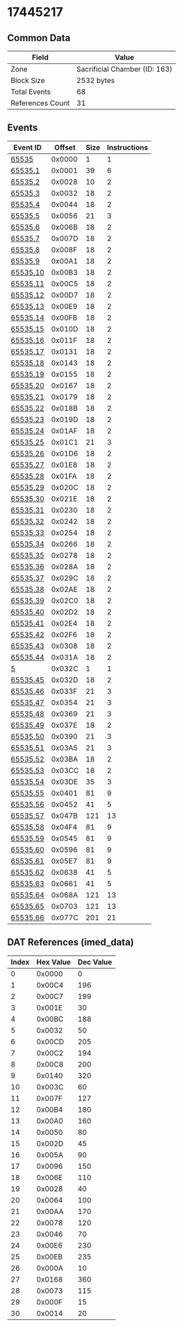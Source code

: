 # 17445217

## Common Data

| Field            | Value                         |
|------------------|-------------------------------|
| Zone             | Sacrificial Chamber (ID: 163) |
| Block Size       | 2532 bytes                    |
| Total Events     | 68                            |
| References Count | 31                            |

## Events

| Event ID                  | Offset   |   Size |   Instructions |
|---------------------------|----------|--------|----------------|
| [65535](./65535.md)       | 0x0000   |      1 |              1 |
| [65535.1](./65535.1.md)   | 0x0001   |     39 |              6 |
| [65535.2](./65535.2.md)   | 0x0028   |     10 |              2 |
| [65535.3](./65535.3.md)   | 0x0032   |     18 |              2 |
| [65535.4](./65535.4.md)   | 0x0044   |     18 |              2 |
| [65535.5](./65535.5.md)   | 0x0056   |     21 |              3 |
| [65535.6](./65535.6.md)   | 0x006B   |     18 |              2 |
| [65535.7](./65535.7.md)   | 0x007D   |     18 |              2 |
| [65535.8](./65535.8.md)   | 0x008F   |     18 |              2 |
| [65535.9](./65535.9.md)   | 0x00A1   |     18 |              2 |
| [65535.10](./65535.10.md) | 0x00B3   |     18 |              2 |
| [65535.11](./65535.11.md) | 0x00C5   |     18 |              2 |
| [65535.12](./65535.12.md) | 0x00D7   |     18 |              2 |
| [65535.13](./65535.13.md) | 0x00E9   |     18 |              2 |
| [65535.14](./65535.14.md) | 0x00FB   |     18 |              2 |
| [65535.15](./65535.15.md) | 0x010D   |     18 |              2 |
| [65535.16](./65535.16.md) | 0x011F   |     18 |              2 |
| [65535.17](./65535.17.md) | 0x0131   |     18 |              2 |
| [65535.18](./65535.18.md) | 0x0143   |     18 |              2 |
| [65535.19](./65535.19.md) | 0x0155   |     18 |              2 |
| [65535.20](./65535.20.md) | 0x0167   |     18 |              2 |
| [65535.21](./65535.21.md) | 0x0179   |     18 |              2 |
| [65535.22](./65535.22.md) | 0x018B   |     18 |              2 |
| [65535.23](./65535.23.md) | 0x019D   |     18 |              2 |
| [65535.24](./65535.24.md) | 0x01AF   |     18 |              2 |
| [65535.25](./65535.25.md) | 0x01C1   |     21 |              3 |
| [65535.26](./65535.26.md) | 0x01D6   |     18 |              2 |
| [65535.27](./65535.27.md) | 0x01E8   |     18 |              2 |
| [65535.28](./65535.28.md) | 0x01FA   |     18 |              2 |
| [65535.29](./65535.29.md) | 0x020C   |     18 |              2 |
| [65535.30](./65535.30.md) | 0x021E   |     18 |              2 |
| [65535.31](./65535.31.md) | 0x0230   |     18 |              2 |
| [65535.32](./65535.32.md) | 0x0242   |     18 |              2 |
| [65535.33](./65535.33.md) | 0x0254   |     18 |              2 |
| [65535.34](./65535.34.md) | 0x0266   |     18 |              2 |
| [65535.35](./65535.35.md) | 0x0278   |     18 |              2 |
| [65535.36](./65535.36.md) | 0x028A   |     18 |              2 |
| [65535.37](./65535.37.md) | 0x029C   |     18 |              2 |
| [65535.38](./65535.38.md) | 0x02AE   |     18 |              2 |
| [65535.39](./65535.39.md) | 0x02C0   |     18 |              2 |
| [65535.40](./65535.40.md) | 0x02D2   |     18 |              2 |
| [65535.41](./65535.41.md) | 0x02E4   |     18 |              2 |
| [65535.42](./65535.42.md) | 0x02F6   |     18 |              2 |
| [65535.43](./65535.43.md) | 0x0308   |     18 |              2 |
| [65535.44](./65535.44.md) | 0x031A   |     18 |              2 |
| [5](./5.md)               | 0x032C   |      1 |              1 |
| [65535.45](./65535.45.md) | 0x032D   |     18 |              2 |
| [65535.46](./65535.46.md) | 0x033F   |     21 |              3 |
| [65535.47](./65535.47.md) | 0x0354   |     21 |              3 |
| [65535.48](./65535.48.md) | 0x0369   |     21 |              3 |
| [65535.49](./65535.49.md) | 0x037E   |     18 |              2 |
| [65535.50](./65535.50.md) | 0x0390   |     21 |              3 |
| [65535.51](./65535.51.md) | 0x03A5   |     21 |              3 |
| [65535.52](./65535.52.md) | 0x03BA   |     18 |              2 |
| [65535.53](./65535.53.md) | 0x03CC   |     18 |              2 |
| [65535.54](./65535.54.md) | 0x03DE   |     35 |              3 |
| [65535.55](./65535.55.md) | 0x0401   |     81 |              9 |
| [65535.56](./65535.56.md) | 0x0452   |     41 |              5 |
| [65535.57](./65535.57.md) | 0x047B   |    121 |             13 |
| [65535.58](./65535.58.md) | 0x04F4   |     81 |              9 |
| [65535.59](./65535.59.md) | 0x0545   |     81 |              9 |
| [65535.60](./65535.60.md) | 0x0596   |     81 |              9 |
| [65535.61](./65535.61.md) | 0x05E7   |     81 |              9 |
| [65535.62](./65535.62.md) | 0x0638   |     41 |              5 |
| [65535.63](./65535.63.md) | 0x0661   |     41 |              5 |
| [65535.64](./65535.64.md) | 0x068A   |    121 |             13 |
| [65535.65](./65535.65.md) | 0x0703   |    121 |             13 |
| [65535.66](./65535.66.md) | 0x077C   |    201 |             21 |

## DAT References (imed_data)

|   Index | Hex Value   |   Dec Value |
|---------|-------------|-------------|
|       0 | 0x0000      |           0 |
|       1 | 0x00C4      |         196 |
|       2 | 0x00C7      |         199 |
|       3 | 0x001E      |          30 |
|       4 | 0x00BC      |         188 |
|       5 | 0x0032      |          50 |
|       6 | 0x00CD      |         205 |
|       7 | 0x00C2      |         194 |
|       8 | 0x00C8      |         200 |
|       9 | 0x0140      |         320 |
|      10 | 0x003C      |          60 |
|      11 | 0x007F      |         127 |
|      12 | 0x00B4      |         180 |
|      13 | 0x00A0      |         160 |
|      14 | 0x0050      |          80 |
|      15 | 0x002D      |          45 |
|      16 | 0x005A      |          90 |
|      17 | 0x0096      |         150 |
|      18 | 0x006E      |         110 |
|      19 | 0x0028      |          40 |
|      20 | 0x0064      |         100 |
|      21 | 0x00AA      |         170 |
|      22 | 0x0078      |         120 |
|      23 | 0x0046      |          70 |
|      24 | 0x00E6      |         230 |
|      25 | 0x00EB      |         235 |
|      26 | 0x000A      |          10 |
|      27 | 0x0168      |         360 |
|      28 | 0x0073      |         115 |
|      29 | 0x000F      |          15 |
|      30 | 0x0014      |          20 |
